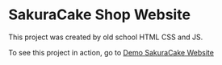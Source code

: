 # SakuraCake Shop Website
This project was created by old school HTML CSS and JS.

To see this project in action, go to [Demo SakuraCake Website](https://sakuracake-hosting.web.app/)
